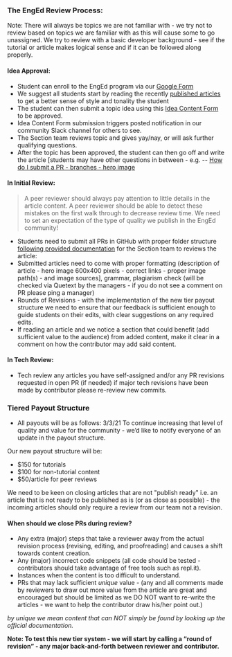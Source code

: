 ### The EngEd Review Process:
Note: There will always be topics we are not familiar with - we try not to review based on topics we are familiar with as this will cause some to go unassigned. We try to review with a basic developer background - see if the tutorial or article makes logical sense and if it can be followed along properly.

#### Idea Approval:
- Student can enroll to the EngEd program via our [Google Form](https://docs.google.com/forms/d/e/1FAIpQLSfTbj3kqvEJEb5RLjqJurfbHa8ckzQx0CjRzaizblue9ZOK5A/viewform?usp=sf_link)
- We suggest all students start by reading the recently [published articles](/) to get a better sense of style and tonality the student
- The student can then submit a topic idea using this [Idea Content Form](https://github.com/section-io/engineering-education/issues/new?assignees=&labels=topic+suggestion&template=enged-content-idea-suggestion.md&title=) to be approved.
- Idea Content Form submission triggers posted notification in our community Slack channel for others to see.
- The Section team reviews topic and gives yay/nay, or will ask further qualifying questions.
- After the topic has been approved, the student can then go off and write the article [students may have other questions in between - e.g. -- [How do I submit a PR - branches - hero image](/blob/master/CONTRIBUTING.md)

#### In Initial Review:
>A peer reviewer should always pay attention to little details in the article content. A peer reviewer should be able to detect these mistakes on the first walk through to decrease review time. We need to set an expectation of the type of quality we publish in the EngEd community!

- Students need to submit all PRs in GitHub with proper folder structure [following provided documentation](/blob/master/UPLOAD_INSTRUCTIONS.md) for the Section team to reviews the article:
- Submitted articles need to come with proper formatting (description of article - hero image 600x400 pixels - correct links - proper image path(s) - and image sources], grammar, plagiarism check (will be checked via Quetext by the managers - if you do not see a comment on PR please ping a manager)
- Rounds of Revisions - with the implementation of the new tier payout structure we need to ensure that our feedback is sufficient enough to guide students on their edits, with clear suggestions on any required edits.
- If reading an article and we notice a section that could benefit (add sufficient value to the audience) from added content, make it clear in a comment on how the contributor may add said content.

#### In Tech Review:
- Tech review any articles you have self-assigned and/or any PR revisions requested in open PR (if needed) if major tech revisions have been made by contributor please re-review new commits.

### Tiered Payout Structure
- All payouts will be as follows:
3/3/21
To continue increasing that level of quality and value for the community - we’d like to notify everyone of an update in the payout structure. 

Our new payout structure will be:

- $150 for tutorials
- $100 for non-tutorial content
- $50/article for peer reviews

We need to be keen on closing articles that are not "publish ready" i.e. an article that is not ready to be published as is (or as close as possible) - the incoming articles should only require a review from our team not a revision.

#### When should we close PRs during review?
- Any extra (major) steps that take a reviewer away from the actual revision process (revising, editing, and proofreading) and causes a shift towards content creation.
- Any (major) incorrect code snippets (all code should be tested - contributors should take advantage of free tools such as repl.it).
- Instances when the content is too difficult to understand.
- PRs that may lack sufficient *unique* value - (any and all comments made by reviewers to draw out more value from the article are great and encouraged but should be limited as we DO NOT want to re-write the articles - we want to help the contributor draw his/her point out.)

*by unique we mean content that can NOT simply be found by looking up the official documentation.*

**Note: To test this new tier system - we will start by calling a “round of revision” - any major back-and-forth between reviewer and contributor.**

